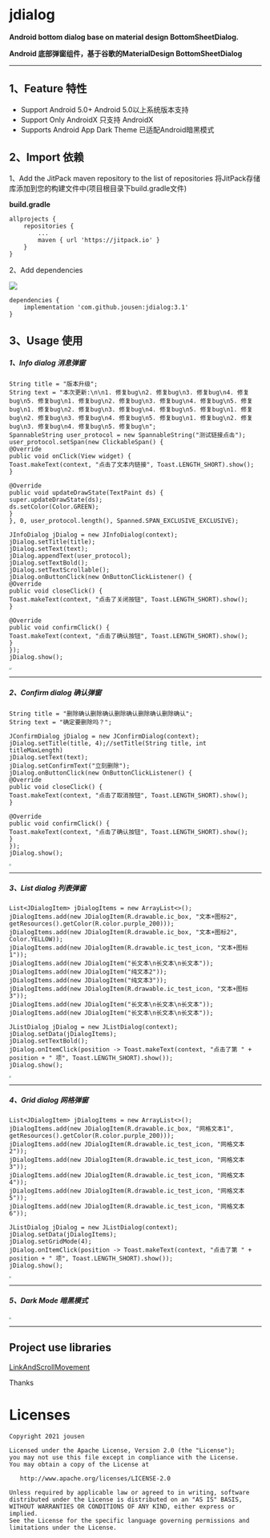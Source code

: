 # jdialog

**Android bottom dialog base on material design BottomSheetDialog.** 

**Android 底部弹窗组件，基于谷歌的MaterialDesign BottomSheetDialog**

------

## 1、Feature 特性

- Support Android 5.0+       Android 5.0以上系统版本支持
- Support Only AndroidX    只支持 AndroidX
- Supports Android App Dark Theme  已适配Android暗黑模式

## 2、Import 依赖

1、Add the JitPack maven repository to the list of repositories 将JitPack存储库添加到您的构建文件中(项目根目录下build.gradle文件)

**build.gradle**

```
allprojects {
    repositories {
        ...
        maven { url 'https://jitpack.io' }
    }
}
```

2、Add dependencies 

[![](https://jitpack.io/v/jousen/jdialog.svg)](https://jitpack.io/#jousen/jdialog)

```
dependencies {
    implementation 'com.github.jousen:jdialog:3.1'
}
```

## 3、Usage 使用

##### 1、Info dialog 消息弹窗

```
String title = "版本升级";
String text = "本次更新:\n\n1. 修复bug\n2. 修复bug\n3. 修复bug\n4. 修复bug\n5. 修复bug\n1. 修复bug\n2. 修复bug\n3. 修复bug\n4. 修复bug\n5. 修复bug\n1. 修复bug\n2. 修复bug\n3. 修复bug\n4. 修复bug\n5. 修复bug\n1. 修复bug\n2. 修复bug\n3. 修复bug\n4. 修复bug\n5. 修复bug\n1. 修复bug\n2. 修复bug\n3. 修复bug\n4. 修复bug\n5. 修复bug\n";
SpannableString user_protocol = new SpannableString("测试链接点击");
user_protocol.setSpan(new ClickableSpan() {
@Override
public void onClick(View widget) {
Toast.makeText(context, "点击了文本内链接", Toast.LENGTH_SHORT).show();
}

@Override
public void updateDrawState(TextPaint ds) {
super.updateDrawState(ds);
ds.setColor(Color.GREEN);
}
}, 0, user_protocol.length(), Spanned.SPAN_EXCLUSIVE_EXCLUSIVE);

JInfoDialog jDialog = new JInfoDialog(context);
jDialog.setTitle(title);
jDialog.setText(text);
jDialog.appendText(user_protocol);
jDialog.setTextBold();
jDialog.setTextScrollable();
jDialog.onButtonClick(new OnButtonClickListener() {
@Override
public void closeClick() {
Toast.makeText(context, "点击了关闭按钮", Toast.LENGTH_SHORT).show();
}

@Override
public void confirmClick() {
Toast.makeText(context, "点击了确认按钮", Toast.LENGTH_SHORT).show();
}
});
jDialog.show();
```

<img src="https://github.com/jousen/jdialog/blob/main/img/1.png" alt="1" style="zoom: 25%;" />

------

##### 2、Confirm dialog 确认弹窗

```
String title = "删除确认删除确认删除确认删除确认删除确认";
String text = "确定要删除吗？";

JConfirmDialog jDialog = new JConfirmDialog(context);
jDialog.setTitle(title, 4);//setTitle(String title, int titleMaxLength)
jDialog.setText(text);
jDialog.setConfirmText("立刻删除");
jDialog.onButtonClick(new OnButtonClickListener() {
@Override
public void closeClick() {
Toast.makeText(context, "点击了取消按钮", Toast.LENGTH_SHORT).show();
}

@Override
public void confirmClick() {
Toast.makeText(context, "点击了确认按钮", Toast.LENGTH_SHORT).show();
}
});
jDialog.show();
```



<img src="https://github.com/jousen/jdialog/blob/main/img/2.png" style="zoom: 25%;" />

------

##### 3、List dialog 列表弹窗

```
List<JDialogItem> jDialogItems = new ArrayList<>();
jDialogItems.add(new JDialogItem(R.drawable.ic_box, "文本+图标2", getResources().getColor(R.color.purple_200)));
jDialogItems.add(new JDialogItem(R.drawable.ic_box, "文本+图标2", Color.YELLOW));
jDialogItems.add(new JDialogItem(R.drawable.ic_test_icon, "文本+图标1"));
jDialogItems.add(new JDialogItem("长文本\n长文本\n长文本"));
jDialogItems.add(new JDialogItem("纯文本2"));
jDialogItems.add(new JDialogItem("纯文本3"));
jDialogItems.add(new JDialogItem(R.drawable.ic_test_icon, "文本+图标3"));
jDialogItems.add(new JDialogItem("长文本\n长文本\n长文本"));
jDialogItems.add(new JDialogItem("长文本\n长文本\n长文本"));

JListDialog jDialog = new JListDialog(context);
jDialog.setData(jDialogItems);
jDialog.setTextBold();
jDialog.onItemClick(position -> Toast.makeText(context, "点击了第 " + position + " 项", Toast.LENGTH_SHORT).show());
jDialog.show();
```



<img src="https://github.com/jousen/jdialog/blob/main/img/3.png" style="zoom:25%;" />

------

##### 4、Grid dialog 网格弹窗

```
List<JDialogItem> jDialogItems = new ArrayList<>();
jDialogItems.add(new JDialogItem(R.drawable.ic_box, "网格文本1", getResources().getColor(R.color.purple_200)));
jDialogItems.add(new JDialogItem(R.drawable.ic_test_icon, "网格文本2"));
jDialogItems.add(new JDialogItem(R.drawable.ic_test_icon, "网格文本3"));
jDialogItems.add(new JDialogItem(R.drawable.ic_test_icon, "网格文本4"));
jDialogItems.add(new JDialogItem(R.drawable.ic_test_icon, "网格文本5"));
jDialogItems.add(new JDialogItem(R.drawable.ic_test_icon, "网格文本6"));

JListDialog jDialog = new JListDialog(context);
jDialog.setData(jDialogItems);
jDialog.setGridMode(4);
jDialog.onItemClick(position -> Toast.makeText(context, "点击了第 " + position + " 项", Toast.LENGTH_SHORT).show());
jDialog.show();
```



<img src="https://github.com/jousen/jdialog/blob/main/img/4.png" style="zoom:25%;" />

------

##### 5、Dark Mode 暗黑模式



<img src="https://github.com/jousen/jdialog/blob/main/img/5.png" style="zoom:25%;" />

------

## Project use libraries

[LinkAndScrollMovement](https://github.com/nuclearfog/LinkAndScrollMovement)

Thanks



# Licenses

```
Copyright 2021 jousen

Licensed under the Apache License, Version 2.0 (the "License");
you may not use this file except in compliance with the License.
You may obtain a copy of the License at

   http://www.apache.org/licenses/LICENSE-2.0

Unless required by applicable law or agreed to in writing, software
distributed under the License is distributed on an "AS IS" BASIS,
WITHOUT WARRANTIES OR CONDITIONS OF ANY KIND, either express or implied.
See the License for the specific language governing permissions and
limitations under the License.
```